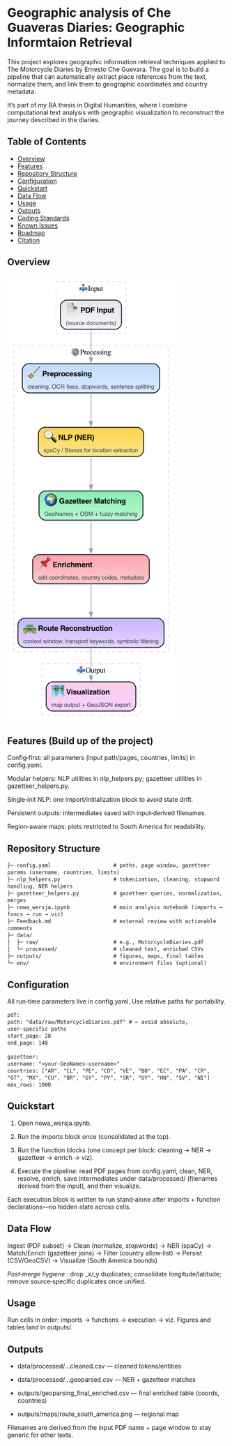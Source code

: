 # Geographic analysis of Che Guaveras Diaries: Geographic Informtaion Retrieval 


This project explores geographic information retrieval techniques applied to The Motorcycle Diaries by Ernesto Che Guevara. The goal is to build a pipeline that can automatically extract place references from the text, normalize them, and link them to geographic coordinates and country metadata.

It’s part of my BA thesis in Digital Humanities, where I combine computational text analysis with geographic visualization to reconstruct the journey described in the diaries.
## Table of Contents
- [Overview](#overview)
- [Features](#features)
- [Repository Structure](#repository-structure)
- [Configuration](#configuration)
- [Quickstart](#quickstart)
- [Data Flow](#data-flow)
- [Usage](#usage)
- [Outputs](#outputs)
- [Coding Standards](#coding-standards)
- [Known Issues](#known-issues)
- [Roadmap](#roadmap--todo)
- [Citation](#citation)

## Overview 
![alt text](https://github.com/alicenanana/idontwanna/blob/main/geo_pipeline_flowchart_pretty_png.png)


## Features (Build up of the project)

Config‑first: all parameters (input path/pages, countries, limits) in config.yaml.

Modular helpers: NLP utilities in nlp_helpers.py; gazetteer utilities in gazetteer_helpers.py.

Single‑init NLP: one import/initialization block to avoid state drift.

Persistent outputs: intermediates saved with input‑derived filenames.

Region‑aware maps: plots restricted to South America for readability.

## Repository Structure
```text
├─ config.yaml                    # paths, page window, gazetteer params (username, countries, limits)
├─ nlp_helpers.py                 # tokenization, cleaning, stopword handling, NER helpers
├─ gazetteer_helpers.py           # gazetteer queries, normalization, merges
├─ nowa_wersja.ipynb              # main analysis notebook (imports → funcs → run → viz)
├─ Feedback.md                    # external review with actionable comments
├─ data/
│  ├─ raw/                        # e.g., MotorcycleDiaries.pdf
│  └─ processed/                  # cleaned text, enriched CSVs
├─ outputs/                       # figures, maps, final tables
└─ env/                           # environment files (optional)
```

## Configuration
All run‑time parameters live in config.yaml. Use relative paths for portability.
```text
pdf:
path: "data/raw/MotorcycleDiaries.pdf" # ← avoid absolute, user‑specific paths
start_page: 28
end_page: 148

gazetteer:
username: "<your-GeoNames-username>"
countries: ["AR", "CL", "PE", "CO", "VE", "BO", "EC", "PA", "CR", "GT", "MX", "CU", "BR", "GY", "PY", "SR", "UY", "HN", "SV", "NI"]
max_rows: 1000
```
## Quickstart

1. Open nowa_wersja.ipynb.

2. Run the imports block once (consolidated at the top).

3. Run the function blocks (one concept per block: cleaning → NER → gazetteer → enrich → viz).

4. Execute the pipeline: read PDF pages from config.yaml, clean, NER, resolve, enrich, save intermediates under data/processed/ (filenames derived from the input), and then visualize.

Each execution block is written to run stand‑alone after imports + function declarations—no hidden state across cells.

## Data Flow
Ingest (PDF subset) → Clean (normalize, stopwords) → NER (spaCy) → Match/Enrich (gazetteer joins) → Filter (country allow‑list) → Persist (CSV/GeoCSV) → Visualize (South America bounds)

*Post‑merge hygiene* : drop _x/_y duplicates; consolidate longitude/latitude; remove source‑specific duplicates once unified.

## Usage
Run cells in order: imports → functions → execution → viz. Figures and tables land in outputs/.

## Outputs

- data/processed/…cleaned.csv — cleaned tokens/entities

- data/processed/…geoparsed.csv — NER + gazetteer matches

- outputs/geoparsing_final_enriched.csv — final enriched table (coords, countries)

- outputs/maps/route_south_america.png — regional map

Filenames are derived from the input PDF name + page window to stay generic for other texts.

